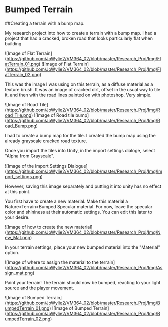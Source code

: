 # Bumped Terrain

##Creating a terrain with a bump map.

My research project into how to create a terrain with a bump map. I had a project that had
 a cracked, broken road that looks particularly flat when building
 
![Image of Flat Terrain]
(https://github.com/JoWylie2/VM364_02/blob/master/Research_Proj/Img/FlatTerrain_01.png)
 ![Image of Flat Terrain]
(https://github.com/JoWylie2/VM364_02/blob/master/Research_Proj/Img/FlatTerrain_02.png)

 This was the image I was using on this terrain, as a diffuse material as a texture brush.
 It was an image of cracked dirt, offset in the usual way to tile it, and then with the road 
 lines painted on with photoshop. Very simple.
 
![Image of Road Tile]
(https://github.com/JoWylie2/VM364_02/blob/master/Research_Proj/Img/Road_Tile.png)
![Image of Road tile bump]
(https://github.com/JoWylie2/VM364_02/blob/master/Research_Proj/Img/Road_Bump.png)

I had to create a bump map for the tile. I created the bump map using the already grayscale 
cracked road texture. 

Once you import the tiles into Unity, in the import settings dialoge, select "Alpha from Grayscale".

![Image of the Import Settings Dialogue]
(https://github.com/JoWylie2/VM364_02/blob/master/Research_Proj/Img/Import_settings.png)

However, saving this image separately and putting it into unity has no
effect at this point.

You first have to create a new material. Make this material a Nature>Terrain>Bumped Specular material.
For now, leave the specular color and shininess at their automatic settings. You can edit this later
to your desire.

![Image of how to create the new material]
(https://github.com/JoWylie2/VM364_02/blob/master/Research_Proj/Img/New_Mat.png)

In your terrain settings, place your new bumped material into the "Material" option.

![Image of where to assign the material to the terrain]
(https://github.com/JoWylie2/VM364_02/blob/master/Research_Proj/Img/Assign_mat.png)

Paint your terrain! The terrain should now be bumped, reacting to your light source and the player movement.

![Image of Bumped Terrain]
(https://github.com/JoWylie2/VM364_02/blob/master/Research_Proj/Img/BumpedTerrain_01.png)
![Image of Bumped Terrain]
(https://github.com/JoWylie2/VM364_02/blob/master/Research_Proj/Img/BumpedTerrain_02.png)